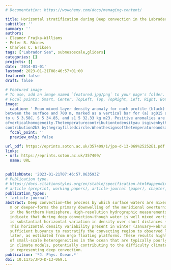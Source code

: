 ```yaml
---
# Documentation: https://wowchemy.com/docs/managing-content/

title: Horizontal stratification during Deep convection in the Labrader Sea
subtitle: ''
summary: ''
authors:
- Eleanor Frajka-Williams
- Peter B. Rhines
- Charles C. Eriksen
tags: ["Labrador Sea", submesoscale,gliders]
categories: []
projects: []
date: '2014-01-01'
lastmod: 2023-01-21T08:46:57+01:00
featured: false
draft: false

# Featured image
# To use, add an image named `featured.jpg/png` to your page's folder.
# Focal points: Smart, Center, TopLeft, Top, TopRight, Left, Right, BottomLeft, Bottom, BottomRight.
image:
  caption: ' Mean mixed-layer density anomaly for each profile (black) with the std devs (6) for the profile, calculated
between the surface and 700 m, marked as a vertical bar for (a) sg015 and (b) sg014. Anomalies are calculated relative
to u 5 3.58C, S 5 34.85, and s1 5 32.33 kg m23. Positive anomalies are less dense. Small std devs indicate a high degree 0
ofverticalhomogeneity.Thetemperaturecontributiontodensityau isgivenbytheblackopencircle,andthesalinity 0
contribution2bS bythegrayfilledcircle.Whenthesignsofthetemperatureandsalinitycontributionsareopposites, they are density compensating. When the sign of the temperature or salinity contribution is the same as the density anomaly, they are controlling the density.'
  focal_point: ''
  preview_only: false

url_pdf: https://eprints.soton.ac.uk/357409/1/jpo-d-13-069%25252E1.pdf
links:
- url: https://eprints.soton.ac.uk/357409/
  name: URL
  

publishDate: '2023-01-21T07:46:57.063593Z'
# Publication type.
# https://docs.citationstyles.org/en/stable/specification.html#appendix-iii-types
# article (preprint, working papers), article-journal (paper), chapter, dataset, document (catch all), motion_picture (video), post (post on online forum), post-weblog (post on blog), report (technical report, with container-title for chapter within larger report), software, thesis, citation-key (bibtex key) or citation-label (Ferr78, formatted as output label), doi, event-title (name of event), event-place (geographic location), keyword, language (e.g., en or de), license (copyright information), note (descriptive note), publisher, title, t
publication_types:
- 'article-journal'
abstract: Deep convection—the process by which surface waters are mixed down to 1000
  m or deeper—forms the primary downwelling of the meridional overturning circulation
  in the Northern Hemisphere. High-resolution hydrographic measurements from Seagliders
  indicate that during deep convection—though water is well mixed vertically—there
  is substantial horizontal variation in density over short distances (tens of kilometers).
  This horizontal density variability present in winter (January–February) contains
  sufficient buoyancy to restratify the convecting region to observed levels 2.5 months
  later, as estimated from Argo floating platforms. These results highlight the importance
  of small-scale heterogeneities in the ocean that are typically poorly represented
  in climate models, potentially contributing to the difficulty climate models have
  in representing deep convection.
publication: '*J. Phys. Ocean.*'
doi: 10.1175/JPO-D-13-069.1
---
```

